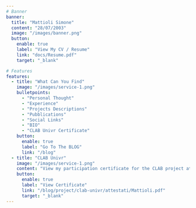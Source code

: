 ```yaml
---
# Banner
banner:
  title: "Mattioli Simone"
  content: "28/07/2003"
  image: "/images/banner.png"
  button:
    enable: true
    label: "View My CV / Resume"
    link: "docs/Resume.pdf"
    target: "_blank"

# Features
features:
  - title: "What Can You Find"
    image: "/images/service-1.png"
    bulletpoints:
      - "Personal Thought"
      - "Experience"
      - "Projects Descriptions"
      - "Pubblications"
      - "Social Links"
      - "BIO"
      - "CLAB Univr Certificate"
    button:
      enable: true
      label: "Go To The BLOG"
      link: "/blog"
  - title: "CLAB Univr"
    image: "/images/service-1.png"
    content: "View my participation certificate for the CLAB project at University of Verona"
    button:
      enable: true
      label: "View Certificate"
      link: "/blog/project/clab-univr/attestati/Mattioli.pdf"
      target: "_blank"
---
```

